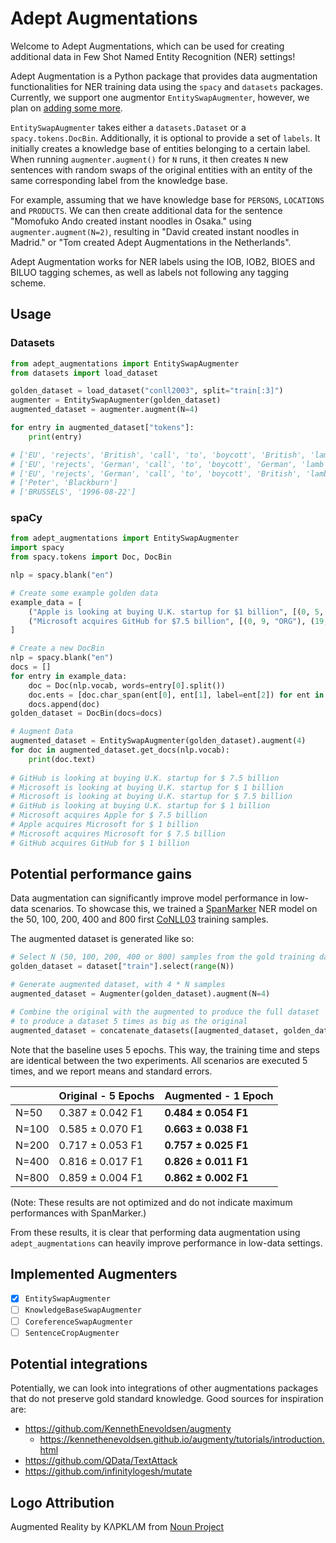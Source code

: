 # Adept Augmentations

Welcome to Adept Augmentations, which can be used for creating additional data in Few Shot Named Entity Recognition (NER) settings!

Adept Augmentation is a Python package that provides data augmentation functionalities for NER training data using the `spacy` and `datasets` packages. Currently, we support one augmentor `EntitySwapAugmenter`, however, we plan on [adding some more](#implemented-augmenters).

`EntitySwapAugmenter` takes either a `datasets.Dataset` or a `spacy.tokens.DocBin`. Additionally, it is optional to provide a set of `labels`. It initially creates a knowledge base of entities belonging to a certain label. When running `augmenter.augment()` for `N` runs, it then creates `N` new sentences with random swaps of the original entities with an entity of the same corresponding label from the knowledge base.

For example, assuming that we have knowledge base for `PERSONS`, `LOCATIONS` and `PRODUCTS`. We can then create additional data for the sentence "Momofuko Ando created instant noodles in Osaka." using `augmenter.augment(N=2)`, resulting in "David created instant noodles in Madrid." or "Tom created Adept Augmentations in the Netherlands".

Adept Augmentation works for NER labels using the IOB, IOB2, BIOES and BILUO tagging schemes, as well as labels not following any tagging scheme.

## Usage

### Datasets

```python
from adept_augmentations import EntitySwapAugmenter
from datasets import load_dataset

golden_dataset = load_dataset("conll2003", split="train[:3]")
augmenter = EntitySwapAugmenter(golden_dataset)
augmented_dataset = augmenter.augment(N=4)

for entry in augmented_dataset["tokens"]:
    print(entry)

# ['EU', 'rejects', 'British', 'call', 'to', 'boycott', 'British', 'lamb', '.']
# ['EU', 'rejects', 'German', 'call', 'to', 'boycott', 'German', 'lamb', '.']
# ['EU', 'rejects', 'German', 'call', 'to', 'boycott', 'British', 'lamb', '.']
# ['Peter', 'Blackburn']
# ['BRUSSELS', '1996-08-22']
```

### spaCy

```python
from adept_augmentations import EntitySwapAugmenter
import spacy
from spacy.tokens import Doc, DocBin

nlp = spacy.blank("en")

# Create some example golden data
example_data = [
    ("Apple is looking at buying U.K. startup for $1 billion", [(0, 5, "ORG"), (27, 31, "LOC"), (44, 54, "MONEY")]),
    ("Microsoft acquires GitHub for $7.5 billion", [(0, 9, "ORG"), (19, 25, "ORG"), (30, 42, "MONEY")]),
]

# Create a new DocBin
nlp = spacy.blank("en")
docs = []
for entry in example_data:
    doc = Doc(nlp.vocab, words=entry[0].split())
    doc.ents = [doc.char_span(ent[0], ent[1], label=ent[2]) for ent in entry[1]]
    docs.append(doc)
golden_dataset = DocBin(docs=docs)

# Augment Data
augmented_dataset = EntitySwapAugmenter(golden_dataset).augment(4)
for doc in augmented_dataset.get_docs(nlp.vocab):
    print(doc.text)
    
# GitHub is looking at buying U.K. startup for $ 7.5 billion
# Microsoft is looking at buying U.K. startup for $ 1 billion
# Microsoft is looking at buying U.K. startup for $ 7.5 billion
# GitHub is looking at buying U.K. startup for $ 1 billion
# Microsoft acquires Apple for $ 7.5 billion
# Apple acquires Microsoft for $ 1 billion
# Microsoft acquires Microsoft for $ 7.5 billion
# GitHub acquires GitHub for $ 1 billion
```

## Potential performance gains
Data augmentation can significantly improve model performance in low-data scenarios.
To showcase this, we trained a [SpanMarker](https://github.com/tomaarsen/SpanMarkerNER) NER model on
the 50, 100, 200, 400 and 800 first [CoNLL03](https://huggingface.co/datasets/conll2003) training samples.

The augmented dataset is generated like so:
```python
# Select N (50, 100, 200, 400 or 800) samples from the gold training dataset
golden_dataset = dataset["train"].select(range(N))

# Generate augmented dataset, with 4 * N samples
augmented_dataset = Augmenter(golden_dataset).augment(N=4)

# Combine the original with the augmented to produce the full dataset
# to produce a dataset 5 times as big as the original
augmented_dataset = concatenate_datasets([augmented_dataset, golden_dataset])
```

Note that the baseline uses 5 epochs. This way, the training time and steps are identical between the two experiments. All scenarios are executed 5 times,
and we report means and standard errors.

|       | Original - 5 Epochs | Augmented - 1 Epoch |
|-------|--|--|
| N=50  | 0.387 ± 0.042 F1 | **0.484 ± 0.054 F1** |
| N=100 | 0.585 ± 0.070 F1 | **0.663 ± 0.038 F1** |
| N=200 | 0.717 ± 0.053 F1 | **0.757 ± 0.025 F1** |
| N=400 | 0.816 ± 0.017 F1 | **0.826 ± 0.011 F1** |
| N=800 | 0.859 ± 0.004 F1 | **0.862 ± 0.002 F1** |

(Note: These results are not optimized and do not indicate maximum performances with SpanMarker.)

From these results, it is clear that performing data augmentation using `adept_augmentations` can heavily improve performance in low-data settings.

## Implemented Augmenters

- [X] `EntitySwapAugmenter`
- [ ] `KnowledgeBaseSwapAugmenter`
- [ ] `CoreferenceSwapAugmenter`
- [ ] `SentenceCropAugmenter`

## Potential integrations

Potentially, we can look into integrations of other augmentations packages that do not preserve gold standard knowledge. Good sources for inspiration are:

- <https://github.com/KennethEnevoldsen/augmenty>
  - <https://kennethenevoldsen.github.io/augmenty/tutorials/introduction.html>
- <https://github.com/QData/TextAttack>
- <https://github.com/infinitylogesh/mutate>

## Logo Attribution

Augmented Reality by KΛPKLΛM from <a href="https://thenounproject.com/browse/icons/term/augmented-reality/" target="_blank" title="Augmented Reality Icons">Noun Project</a>


